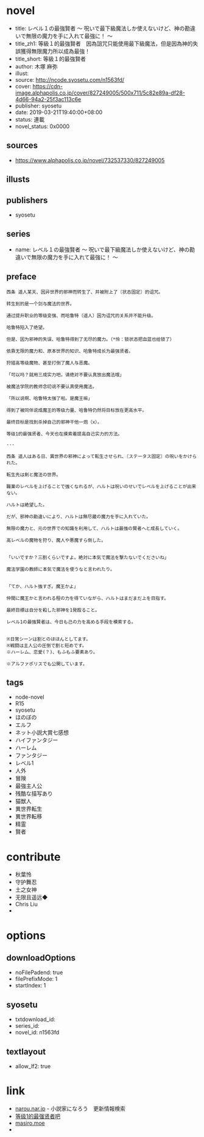 # novel

- title: レベル１の最強賢者 ～ 呪いで最下級魔法しか使えないけど、神の勘違いで無限の魔力を手に入れて最強に！ ～
- title_zh1: 等級１的最強賢者　因為詛咒只能使用最下級魔法，但是因為神的失誤獲得無限魔力所以成為最強！
- title_short: 等級１的最強賢者
- author: 木塚 麻弥
- illust:
- source: http://ncode.syosetu.com/n1563fd/
- cover: https://cdn-image.alphapolis.co.jp/cover/827249005/500x711/5c82e89a-df28-4d66-94a2-25f3ac113c6e
- publisher: syosetu
- date: 2019-03-21T19:40:00+08:00
- status: 連載
- novel_status: 0x0000

## sources

- https://www.alphapolis.co.jp/novel/732537330/827249005

## illusts


## publishers

- syosetu

## series

- name: レベル１の最強賢者 ～ 呪いで最下級魔法しか使えないけど、神の勘違いで無限の魔力を手に入れて最強に！ ～

## preface


```
西条 遥人某天、因异世界的邪神而转生了、并被附上了〘状态固定〙的诅咒。

转生到的是一个剑与魔法的世界。

通过提升职业的等级变强、而哈鲁特（遥人）因为诅咒的关系并不能升级。

哈鲁特陷入了绝望。

但是、因为邪神的失误、哈鲁特得到了无尽的魔力。（*怜：锁状态把血蓝也给锁了）

依靠无限的魔力和、原本世界的知识、哈鲁特成长为最强贤者。

狩猎高等级魔物、甚至打倒了魔人与恶魔。

「可以吗？就用三成实力吧。请绝对不要认真放出魔法哦」

被魔法学院的教师念叨说不要认真使用魔法。

「所以说啊、哈鲁特太强了啦。是魔王嘛」

得到了被同伴说成魔王的等级力量、哈鲁特仍然将目标放在更高水平。

最终目标是找到杀掉自己的邪神干他一炮（x）。

等级1的最强贤者、今天也在摸索着提高自己实力的方法。

---

西条 遥人はある日、異世界の邪神によって転生させられ、〘ステータス固定〙の呪いをかけられた。

転生先は剣と魔法の世界。

職業のレベルを上げることで強くなれるが、ハルトは呪いのせいでレベルを上げることが出来ない。

ハルトは絶望した。

だが、邪神の勘違いにより、ハルトは無尽蔵の魔力を手に入れていた。

無限の魔力と、元の世界での知識を利用して、ハルトは最強の賢者へと成長していく。

高レベルの魔物を狩り、魔人や悪魔すら倒した。


「いいですか？三割くらいですよ。絶対に本気で魔法を撃たないでくださいね」

魔法学園の教師に本気で魔法を使うなと言われたり。


「てか、ハルト強すぎ。魔王かよ」

仲間に魔王かと言われる程の力を得ていながら、ハルトはまだまだ上を目指す。

最終目標は自分を殺した邪神を1発殴ること。

レベル1の最強賢者は、今日も己の力を高める手段を模索する。


※日常シーンは割とのほほんとしてます。
※戦闘は主人公の圧倒で割と短めです。
※ハーレム、恋愛(？)、もふもふ要素あり。

※アルファポリスでも公開しています。
```

## tags

- node-novel
- R15
- syosetu
- ほのぼの
- エルフ
- ネット小説大賞七感想
- ハイファンタジー
- ハーレム
- ファンタジー
- レベル1
- 人外
- 冒険
- 最強主人公
- 残酷な描写あり
- 猫獣人
- 異世界転生
- 異世界転移
- 精霊
- 賢者

# contribute

- 秋葉怜
- 守护舞忍
- 土之女神
- 无限且遥远◆
- Chris Liu
- 


# options

## downloadOptions

- noFilePadend: true
- filePrefixMode: 1
- startIndex: 1

## syosetu

- txtdownload_id:
- series_id:
- novel_id: n1563fd

## textlayout

- allow_lf2: true

# link

- [narou.nar.jp](https://narou.nar.jp/search.php?text=n1563fd&novel=all&genre=all&new_genre=all&length=0&down=0&up=100) - 小説家になろう　更新情報検索
- [等级1的最强贤者吧](https://tieba.baidu.com/f?kw=%E7%AD%89%E7%BA%A71%E7%9A%84%E6%9C%80%E5%BC%BA%E8%B4%A4%E8%80%85&ie=utf-8 "等级1的最强贤者")
- [masiro.moe](https://masiro.moe/forum.php?mod=forumdisplay&fid=131&page=1)
-

